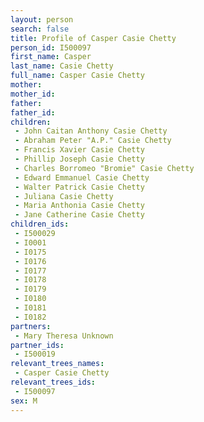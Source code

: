 ```yaml
---
layout: person
search: false
title: Profile of Casper Casie Chetty
person_id: I500097
first_name: Casper
last_name: Casie Chetty
full_name: Casper Casie Chetty
mother: 
mother_id: 
father: 
father_id: 
children:
 - John Caitan Anthony Casie Chetty
 - Abraham Peter "A.P." Casie Chetty
 - Francis Xavier Casie Chetty
 - Phillip Joseph Casie Chetty
 - Charles Borromeo "Bromie" Casie Chetty
 - Edward Emmanuel Casie Chetty
 - Walter Patrick Casie Chetty
 - Juliana Casie Chetty
 - Maria Anthonia Casie Chetty
 - Jane Catherine Casie Chetty
children_ids:
 - I500029
 - I0001
 - I0175
 - I0176
 - I0177
 - I0178
 - I0179
 - I0180
 - I0181
 - I0182
partners:
 - Mary Theresa Unknown
partner_ids:
 - I500019
relevant_trees_names:
 - Casper Casie Chetty
relevant_trees_ids:
 - I500097
sex: M
---
```


